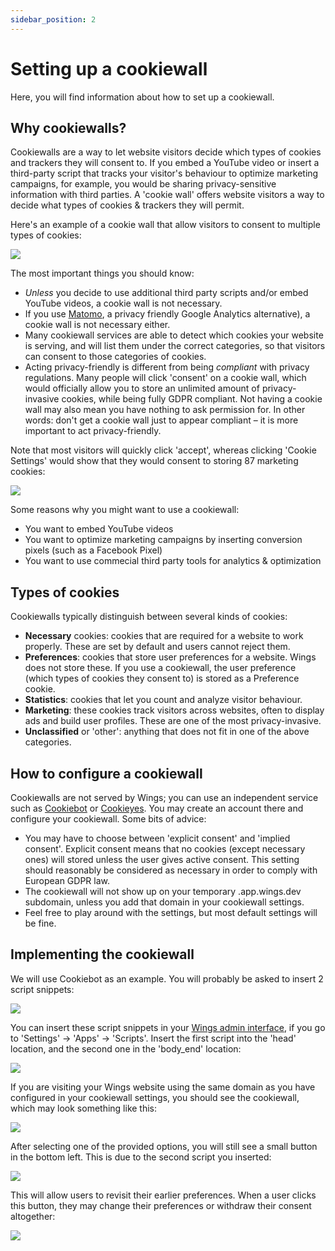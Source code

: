 ```yaml
---
sidebar_position: 2
---
```


# Setting up a cookiewall

Here, you will find information about how to set up a cookiewall.

## Why cookiewalls?

Cookiewalls are a way to let website visitors decide which types of cookies and trackers they will consent to. If you embed a YouTube video or insert a third-party script that tracks your visitor's behaviour to optimize marketing campaigns, for example, you would be sharing privacy-sensitive information with third parties. A 'cookie wall' offers website visitors a way to decide what types of cookies & trackers they will permit.

Here's an example of a cookie wall that allow visitors to consent to multiple types of cookies:

![](https://screens.wings.dev/CleanShot-2022-01-19-at-14.45.48-7aECqDihkGEKQ6gJnd7mF9Dsxaqxe53M7XfXdnOJtZQuCST5cwEUAv3MoG1x8QYyDnsKpEDecdXuPpAZEwEGPVLztnLLD6Ub4PMU.png)

The most important things you should know:

- _Unless_ you decide to use additional third party scripts and/or embed YouTube videos, a cookie wall is not necessary.
- If you use [Matomo](https://matomo.org), a privacy friendly Google Analytics alternative), a cookie wall is not necessary either.
- Many cookiewall services are able to detect which cookies your website is serving, and will list them under the correct categories, so that visitors can consent to those categories of cookies.
- Acting privacy-friendly is different from being _compliant_ with privacy regulations. Many people will click 'consent' on a cookie wall, which would officially allow you to store an unlimited amount of privacy-invasive cookies, while being fully GDPR compliant. Not having a cookie wall may also mean you have nothing to ask permission for. In other words: don't get a cookie wall just to appear compliant – it is more important to act privacy-friendly.

Note that most visitors will quickly click 'accept', whereas clicking 'Cookie Settings' would show that they would consent to storing 87 marketing cookies:

![](https://screens.wings.dev/CleanShot-2022-01-19-at-14.46.52-Vd4o1rwmawBVD8L8UpEFL5N7AR8sH8kp9ypuxU8n8XtpGqD2JbZZn7NmZ8z2HGMd2yfOT0CtfUFJQIOZLw8A7zJgemSs1KDqTlqs.png)

Some reasons why you might want to use a cookiewall:

- You want to embed YouTube videos
- You want to optimize marketing campaigns by inserting conversion pixels (such as a Facebook Pixel)
- You want to use commecial third party tools for analytics & optimization

## Types of cookies

Cookiewalls typically distinguish between several kinds of cookies:

- **Necessary** cookies: cookies that are required for a website to work properly. These are set by default and users cannot reject them.
- **Preferences**: cookies that store user preferences for a website. Wings does not store these. If you use a cookiewall, the user preference (which types of cookies they consent to) is stored as a Preference cookie.
- **Statistics**: cookies that let you count and analyze visitor behaviour.
- **Marketing**: these cookies track visitors across websites, often to display ads and build user profiles. These are one of the most privacy-invasive.
- **Unclassified** or 'other': anything that does not fit in one of the above categories.

## How to configure a cookiewall

Cookiewalls are not served by Wings; you can use an independent service such as [Cookiebot](https://www.cookiebot.com/) or [Cookieyes](https://www.cookieyes.com). You may create an account there and configure your cookiewall. Some bits of advice:

- You may have to choose between 'explicit consent' and 'implied consent'. Explicit consent means that no cookies (except necessary ones) will stored unless the user gives active consent. This setting should reasonably be considered as necessary in order to comply with European GDPR law.
- The cookiewall will not show up on your temporary .app.wings.dev subdomain, unless you add that domain in your cookiewall settings.
- Feel free to play around with the settings, but most default settings will be fine.

## Implementing the cookiewall

We will use Cookiebot as an example. You will probably be asked to insert 2 script snippets:

![](https://screens.wings.dev/CleanShot-2022-01-19-at-15.02.09-qnJ1GArd4Q8HoYWxYEayR8etoRbHb5WonRodN6B2STnthPwUqcVTCf9jg7E82oYApWVi48Jk47dL3FmwRu3MiypI0ymgeawAzs2f.png)

You can insert these script snippets in your [Wings admin interface](https://admin.wings.dev), if you go to 'Settings' -> 'Apps' -> 'Scripts'. Insert the first script into the 'head' location, and the second one in the 'body_end' location:

![](https://screens.wings.dev/CleanShot-2022-01-19-at-15.03.36-FD6bqjd03qCvcVXnvvpMEEpurghbsM2peLRKVmnucUzPfvAi58uHl8o80YxZNkldOxIVuTtw2yfgfFzkZt3hTkgTVZH4r27dTKP4.png)

If you are visiting your Wings website using the same domain as you have configured in your cookiewall settings, you should see the cookiewall, which may look something like this:

![](https://screens.wings.dev/CleanShot-2022-01-19-at-15.06.25-zeLsaXb4VKjVNelui6bkypusBBOmMWtZgRDvmqVl45gDor81lOLS8RWMjW8FDfzUFHL0zEqTj6qo52wm6S4IBeApuhWAENVpmZwZ.png)

After selecting one of the provided options, you will still see a small button in the bottom left. This is due to the second script you inserted:

![](https://screens.wings.dev/CleanShot-2022-01-19-at-15.07.34-pJP7mWG0lfcmb8ZehhL2C4v2YuSdwxpjfYEDZT3n1K1w0Uw362X4vetzFLx9cY2XRDTh3OPQpPT5UhBUTFkXeO84Jnt3mq0fGXZE.png)

This will allow users to revisit their earlier preferences. When a user clicks this button, they may change their preferences or withdraw their consent altogether:

![](https://screens.wings.dev/CleanShot-2022-01-19-at-15.09.28-uttMWRNXWOCji993o37eC7lWx5TokoOFh8HpAJ01YYjpaPOQk4yT0iJJTDRZ2NzcspKJYtcvNlukZhxaFF2MhOKbBqrJaIlC89Ks.png)
